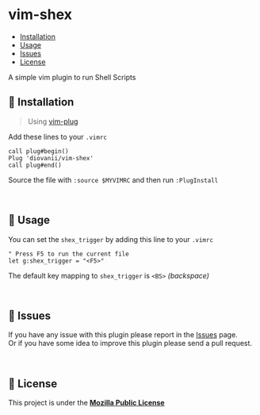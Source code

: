# vim-shex

* [Installation](#wrench-installation)
* [Usage](#link-usage)
* [Issues](#rotating_light-issues)
* [License](#page_with_curl-license)

A simple vim plugin to run Shell Scripts

## :wrench: Installation

> Using [vim-plug](https://github.com/)

Add these lines to your `.vimrc`

```vim
call plug#begin()
Plug 'diovanii/vim-shex'
call plug#end()
```

Source the file with `:source $MYVIMRC` and then run `:PlugInstall`

<br>

## :link: Usage

You can set the `shex_trigger` by adding this line to your `.vimrc`

```vim
" Press F5 to run the current file
let g:shex_trigger = "<F5>"
```

The default key mapping to `shex_trigger` is `<BS>` _(backspace)_

<br>

## :rotating_light: Issues
If you have any issue with this plugin please report in the [Issues](https://github.com/diovanii/vim-shex/issues) page.<br>
Or if you have some idea to improve this plugin please send a pull request.

<br>

## :page_with_curl: License
This project is under the **[Mozilla Public License](http://mozilla.org/MPL/2.0/)**
